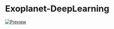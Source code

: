 # Exoplanet-DeepLearning

[![Preview](https://github.com/christopher7700/Exoplanet-DeepLearning/raw/main/preview.png)](https://github.com/christopher7700/Exoplanet-DeepLearning/blob/main/Identify%20Exoplanets%20using%20Deep%20Learning.pdf)



